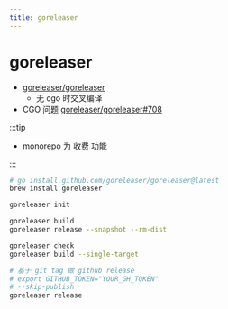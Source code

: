 ```yaml
---
title: goreleaser
---
```


# goreleaser

- [goreleaser/goreleaser](https://github.com/goreleaser/goreleaser)
  - 无 cgo 时交叉编译
- CGO 问题 [goreleaser/goreleaser#708](https://github.com/goreleaser/goreleaser/issues/708)

:::tip

- monorepo 为 收费 功能

:::

```bash
# go install github.com/goreleaser/goreleaser@latest
brew install goreleaser

goreleaser init

goreleaser build
goreleaser release --snapshot --rm-dist

goreleaser check
goreleaser build --single-target

# 基于 git tag 做 github release
# export GITHUB_TOKEN="YOUR_GH_TOKEN"
# --skip-publish
goreleaser release
```
